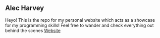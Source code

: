 ## Alec Harvey
Heyo!
This is the repo for my personal website which acts as a showcase for my programming skills!
Feel free to wander and check everything out behind the scenes
[Website](alecharvey.net)
